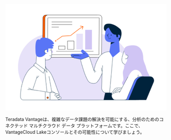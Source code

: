 ![Welcome\_to\_Lake](Images/llk1721946471886.png)

Teradata Vantageは、複雑なデータ課題の解決を可能にする、分析のためのコネクテッド マルチクラウド データ プラットフォームです。ここで、VantageCloud Lakeコンソールとその可能性について学びましょう。
